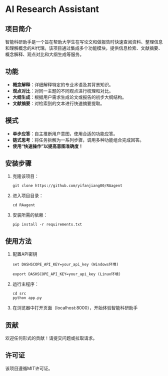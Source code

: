 # AI Research Assistant

## 项目简介

智能科研助手是一个旨在帮助大学生在写论文和做报告时快速查阅资料、整理信息和理解概念的AI代理。该项目通过集成多个功能模块，提供信息检索、文献摘要、概念解释、观点对比和大纲生成等服务。

## 功能

- **概念解释**：详细解释特定的专业术语及其背景知识。
- **观点对比**：对同一主题的不同观点进行梳理和对比。
- **大纲生成**：根据用户需求生成论文或报告的初步大纲结构。
- **文献摘要**：对检索到的文本进行快速摘要提取。

## 模式
- **单步应答**：自主推断用户意图，使用合适的功能应答。
- **链式思考**：将任务拆解为一系列步骤，调用多种功能组合完成回答。
- **使用“快速操作”以提高意图准确度！**
## 安装步骤

1. 克隆该项目：
   ```
   git clone https://github.com/yifanjiang00/RAagent
   ```
2. 进入项目目录：
   ```
   cd RAagent
   ```
3. 安装所需的依赖：
   ```
   pip install -r requirements.txt
   ```

## 使用方法
1. 配置API密钥
   ```
   set DASHSCOPE_API_KEY=your_api_key (Windows环境)

   export DASHSCOPE_API_KEY=your_api_key (Linux环境)
   ```

2. 运行主程序：
   ```
   cd src
   python app.py
   ```
3. 在浏览器中打开页面（localhost:8000），开始体验智能科研助手

## 贡献

欢迎任何形式的贡献！请提交问题或拉取请求。

## 许可证

该项目遵循MIT许可证。

